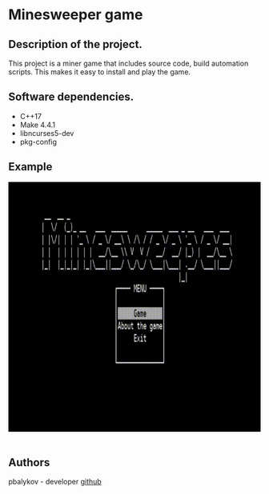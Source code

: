 # Minesweeper game

## Description of the project.

This project is a miner game that includes source code, build automation scripts. This makes it easy to install and play the game. 

## Software dependencies.

* C++17
* Make 4.4.1
* libncurses5-dev 
* pkg-config

## Example

<div id="header" align="center">
     <img src="./gif/game.gif" height="500"/><br><br>
</div> 

## Authors
pbalykov - developer [github](https://github.com/pbalykov)
